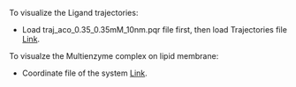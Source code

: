 To visualize the Ligand trajectories: <br>
- Load traj_aco_0.35_0.35mM_10nm.pqr file first, then load Trajectories file [Link](https://drive.google.com/file/d/1Ey-KkLA0CyQgcsT1iDzVAMvOdcslN5Ko/view?usp=drive_link).

To visualze the Multienzyme complex on lipid membrane: <br>
- Coordinate file of the system [Link](https://drive.google.com/file/d/1Xy1z--XV9IEfbB9zoV4bSOkeq5pWuSqo/view?usp=drive_link).
